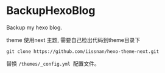 # BackupHexoBlog
Backup my hexo blog. 

theme 使用next 主题, 需要自己检出代码到theme目录下

```
git clone https://github.com/iissnan/hexo-theme-next.git
```

替换 `/themes/_config.yml `配置文件。
